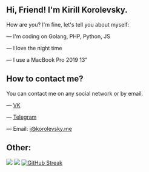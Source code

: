 ## Hi, Friend! I'm Kirill Korolevsky.

How are you? I'm fine, let's tell you about myself:

— I'm coding on Golang, PHP, Python, JS

— I love the night time 

— I use a MacBook Pro 2019 13"

## How to contact me?

You can contact me on any social network or by email.

— [VK](https://korolevsky.me/?vk)

— [Telegram](https://korolevsky.me/?tg)

— Email: i@korolevsky.me

## Other:
![](https://github-readme-stats.vercel.app/api/top-langs/?username=k-orolevsk-y&theme=dark&langs_count=10&layout=compact&hide_border=true)
![](https://github-readme-stats.vercel.app/api?username=k-orolevsk-y&show_icons=true&theme=dark&count_private=true&hide_title=true&include_all_commits=true&hide_border=true)
[![GitHub Streak](https://github-readme-streak-stats.herokuapp.com?user=k-orolevsk-y&theme=github-dark&hide_border=true&border_radius=4&date_format=j%20M%5B%20Y%5D)](https://git.io/streak-stats)
